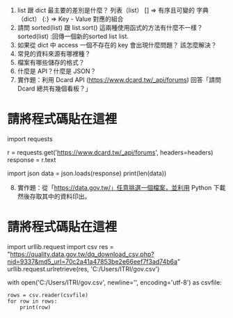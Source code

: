 1. list 跟 dict 最主要的差別是什麼？
列表（list） [] => 有序且可變的
字典（dict） {:} => Key - Value 對應的組合
2. 請問 sorted(list) 跟 list.sort() 這兩種使用函式的方法有什麼不一樣？
sorted(list) :回傳一個新的sorted list
list.
3. 如果從 dict 中 access 一個不存在的 key 會出現什麼問題？ 該怎麼解決？
4. 常見的資料來源有哪裡種？
5. 檔案有哪些儲存的格式？
6. 什麼是 API？什麼是 JSON？
7. 實作題：利用 Dcard API (https://www.dcard.tw/_api/forums) 回答「請問 Dcard 總共有幾個看板？」
# 請將程式碼貼在這裡
import requests

r = requests.get('https://www.dcard.tw/_api/forums', headers=headers)
response = r.text

import json
data = json.loads(response)
print(len(data))

8. 實作題：從「https://data.gov.tw/」任意挑選一個檔案，並利用 Python 下載然後存取其中的資料印出。
# 請將程式碼貼在這裡
import urllib.request
import csv
res = "https://quality.data.gov.tw/dq_download_csv.php?nid=9337&md5_url=70c2a41a47853be2e66eef7f3ad74b6a"
urllib.request.urlretrieve(res, 'C:/Users/ITRI/gov.csv')

with open('C:/Users/ITRI/gov.csv', newline='', encoding='utf-8') as csvfile:

    rows = csv.reader(csvfile)
    for row in rows:
        print(row)
